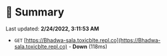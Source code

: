 # 📖 Summary
Last updated: **2/24/2022, 3:11:53 AM**

- `GET` [https://Bhadwa-sala.toxicblte.repl.co](https://Bhadwa-sala.toxicblte.repl.co) - **Down** (118ms)
